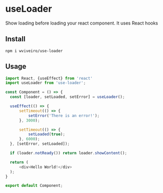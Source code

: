# useLoader

Show loading before loading your react component. It uses React hooks

## Install
```
npm i wviveiro/use-loader
```

## Usage
```javascript
import React, {useEffect} from 'react'
import useLoader from 'use-loader';

const Component = () => {
  const [loader, setLoaded, setError] = useLoader();

  useEffect(() => {
      setTimeout(() => {
          setError('There is an error!');
      }, 3000);

      setTimeout(() => {
          setLoaded(true);
      }, 6000);
  }, [setError, setLoaded]);

  if (loader.notReady()) return loader.showContent();

  return (
      <div>Hello World!</div>
  );
}

export default Component;

```